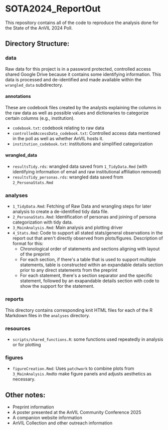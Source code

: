 # SOTA2024_ReportOut

This repository contains all of the code to reproduce the analysis done for the State of the AnVIL 2024 Poll.

## Directory Structure:

### data

Raw data for this project is in a password protected, controlled access shared Google Drive because it contains some identifying information. This data is processed and de-identified and made available within the `wrangled_data` subdirectory.

#### annotations

These are codebook files created by the analysts explaining the columns in the raw data as well as possible values and dictionaries to categorize certain columns (e.g., institution).

* `codebook.txt`: codebook relating to raw data
* `controlledAccessData_codebook.txt`: Controlled access data mentioned in the poll as well as whether AnVIL hosts it.
* `institution_codebook.txt`: institutions and simplified categorization

#### wrangled_data

* `resultsTidy.rds`: wrangled data saved from `1_TidyData.Rmd` (with identifying information of email and raw institutional affiliation removed)
* `resultsTidy_personas.rds`: wrangled data saved from `2_PersonaStats.Rmd`

### analyses

* `1_TidyData.Rmd`: Fetching of Raw Data and wrangling steps for later analysis to create a de-identified tidy data file.
* `2_PersonaStats.Rmd`: Identification of personas and joining of persona categorization with tidy data.
* `3_MainAnalysis.Rmd`: Main analysis and plotting driver
* `4_Stats.Rmd`: Code to support all stated stats/general observations in the report out that aren't directly observed from plots/figures. Description of format for this:
    * Chronological order of statements and sections aligning with layout of the preprint
    * For each section, if there's a table that is used to support multiple statements, table is constructed within an expandable details section prior to any direct statements from the preprint
    * For each statement, there's a section separator and the specific statement, followed by an exapandable details section with code to show the support for the statement.

### reports

This directory contains corresponding knit HTML files for each of the R Markdown files in the `analyses` directory.  

### resources

* `scripts/shared_functions.R`: some functions used repeatedly in analysis or for plotting

### figures

* `figureCreation.Rmd`: Uses `patchwork` to combine plots from `3_MainAnalysis.Rmd`to make figure panels and adjusts aesthetics as necessary.

## Other notes:

* Preprint information
* A poster presented at the AnVIL Community Conference 2025
* A companion website information
* AnVIL Collection and other outreach information
